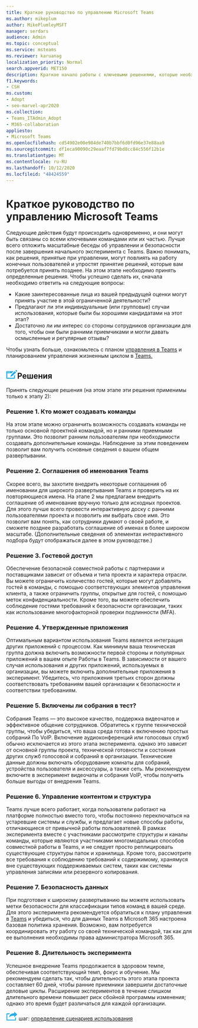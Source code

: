 ```yaml
---
title: Краткое руководство по управлению Microsoft Teams
ms.author: mikeplum
author: MikePlumleyMSFT
manager: serdars
audience: Admin
ms.topic: conceptual
ms.service: msteams
ms.reviewer: karuanag
localization_priority: Normal
search.appverid: MET150
description: Краткое начало работы с ключевыми решениями, которые необходимо принять для этапа 2 плана принятия Microsoft Teams.
f1.keywords:
- CSH
ms.custom:
- Adopt
- seo-marvel-apr2020
ms.collection:
- Teams_ITAdmin_Adopt
- M365-collaboration
appliesto:
- Microsoft Teams
ms.openlocfilehash: cd54902e00e984de740b7bbf6d0fd96e37e88aa9
ms.sourcegitcommit: df1eca90090c29eaaf7fd79bd8cc84c556f12b1e
ms.translationtype: MT
ms.contentlocale: ru-RU
ms.lasthandoff: 10/12/2020
ms.locfileid: "48424559"
---
```

# <a name="governance-quick-start-for-microsoft-teams"></a>Краткое руководство по управлению Microsoft Teams

Следующие действия будут происходить одновременно, и они могут быть связаны со всеми ключевыми командами или их частью. Лучше всего отложить масштабные беседы об управлении и безопасности после завершения начального эксперимента с Teams. Важно понимать, как решения, принятые при управлении, могут повлиять на работу конечных пользователей и упростят принятие решений, которые вам потребуется принять позднее. На этом этапе необходимо принять определенные решения. Чтобы успешно сделать их, сначала необходимо ответить на следующие вопросы:

- Какие заинтересованные лица из вашей предыдущей оценки могут принять участие в этой ограниченной деятельности?
- Предлагают ли эти индивидуальные (или групповые) случаи использования, которые были бы хорошими кандидатами на этот этап?  
- Достаточно ли им интерес со стороны сотрудников организации для того, чтобы они были ранними приемчиками и могли давать осмысленные и регулярные отзывы? 

Чтобы узнать больше, ознакомьтесь с планом [управления в Teams](plan-teams-governance.md) и планированием управления жизненным циклом в [Teams.](plan-teams-lifecycle.md)

## <a name="an-icon-representing-a-decision-pointdecisions"></a>![Значок, изображающий точку принятия решения](media/teams-adoption-decision-icon.png)Решения

Принять следующие решения (на этом этапе эти решения применимы только к этапу 2):

### <a name="decision-1-who-can-create-teams"></a>Решение 1. Кто может создавать команды 

На этом этапе можно ограничить возможность создавать команды не только основной проектной командой, но и ранними приемными группами. Это позволит ранним пользователям при необходимости создавать дополнительные команды. Наблюдение за этим поведением позволит вам получить основные сведения о вашем общем развертывании.

### <a name="decision-2-teams-naming-conventions"></a>Решение 2. Соглашения об именования Teams 

Скорее всего, вы захотите внедрить некоторые соглашения об именовании для широкого развертывания Teams и проверить на их повторяющиеся имена. На этапе 2 мы предлагаем внедрить соглашение об именование вручную только для исходных проектов. Для этого лучше всего провести интерактивную доску с ранними пользователями проекта и позволить им выбрать свое имя. Это позволит вам понять, как сотрудники думают о своей работе, и сможете позднее разработать соглашение об именах в более широком масштабе. (Дополнительные сведения об элементах интерактивного подбора будут отображаться далее в этом руководстве.)

### <a name="decision-3-guest-access"></a>Решение 3. Гостевой доступ

Обеспечение безопасной совместной работы с партнерами и поставщиками зависит от объема и типа проекта и характера отрасли. Вы можете ограничить количество гостей, которые могут добавлять гостей в команды, с помощью соответствующих элементов управления клиента, а также ограничить группы, открытые для гостей, с помощью меток конфиденциальности. Кроме того, вы можете обеспечить соблюдение гостями требований к безопасности организации, таких как использование многофакторной проверки подлинности (MFA).

### <a name="decision-4-approved-apps"></a>Решение 4. Утвержденные приложения

Оптимальным вариантом использования Teams является интеграция других приложений с процессом. Как минимум ваша техническая группа должна включить возможности первой стороны и популярных приложений в вашем опыте Работы в Teams. В зависимости от вашего случая использования и других приложений, используемых в организации, вы можете включить дополнительные приложения в эксперимент. Убедитесь, что приложения третьих сторон должны соответствовать требованиям вашей организации к безопасности и соответствии требованиям.

### <a name="decision-5-are-meetings-included-in-your-test"></a>Решение 5. Включены ли собрания в тест? 

Собрания Teams — это высокое качество, поддержка видеочатов и эффективное общение сотрудников. Обратитесь к группе технической группы, чтобы убедиться, что ваша среда готова к включению простых собраний По VoIP. Включение аудиоконференций или голосовых служб обычно исключается из этого этапа эксперимента. однако это зависит от основной группы проекта, технической готовности и состояния других служб голосовой и собраний в организации. Технические данные должны включать оборудование комнаты для собраний, устройства пользователя и аксессуары, а также сеть. Мы рекомендуем включите в эксперимент видеочаты и собрания VoIP, чтобы получить больше выгоды от внедрения Teams. 

### <a name="decision-6-content-management-and-structure"></a>Решение 6. Управление контентом и структура
Teams лучше всего работает, когда пользователи работают на платформе полностью вместо того, чтобы постоянно переключаться на устаревшие системы и службы, и предлагает новые способы работы, отличающиеся от привычной работы пользователей. В рамках эксперимента вместе с участниками рассмотрите структуры и каналы команды, которые являются участниками многомодальных способов совместной работы в Teams, и не следует просто реплицировать существующие структуры папок и хранилища. Кроме того, рассмотрите все требования к соблюдению требований к содержимому, хранямуся вне существующих поддерживаемых систем, таких как системы управления записями или резервного копирования.

### <a name="decision-7--data-security"></a>Решение 7. Безопасность данных

При подготовке к широкому развертыванию вы можете использовать метки безопасности для классификации типов команд в вашей среде. Для этого эксперимента рекомендуется обратиться к плану управления в [Teams](plan-teams-governance.md) и убедиться, что для данных Teams в Microsoft 365 настроена базовая политика хранения. Возможно, вам потребуется координировать эту работу со своей технической командой, так как для ее выполнения необходимы права администратора Microsoft 365.

### <a name="decision-8-length-of-your-experiment"></a>Решение 8. Длительность эксперимента

Успешное внедрение Teams продолжается в здоровом темпе, обеспечивая соответствующий темп, фокус и обучение. Мы рекомендуем сделать так, чтобы длительность этого этапа проекта составляет 60 дней, чтобы ранние приемники завершили достаточные деловые циклы. Расширение экспериментов в течение слишком длительного времени повышает риск сбойной программы изменения; однако это время будет различаться для каждой организации.  

![Значок, представляющий следующий ](media/teams-adoption-next-icon.png) шаг: [определение сценариев использования](teams-adoption-define-usage-scenarios.md)
